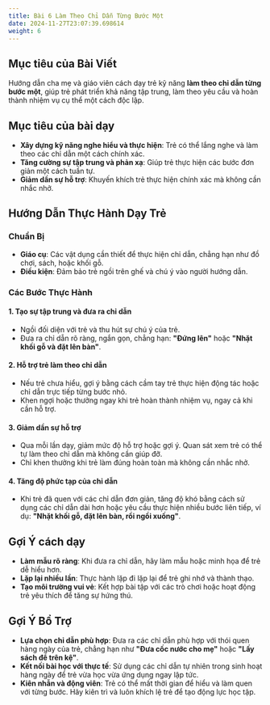 ```yaml
---
title: Bài 6 Làm Theo Chỉ Dẫn Từng Bước Một 
date: 2024-11-27T23:07:39.698614
weight: 6
---
```

## Mục tiêu của Bài Viết  

Hướng dẫn cha mẹ và giáo viên cách dạy trẻ kỹ năng **làm theo chỉ dẫn từng bước một**, giúp trẻ phát triển khả năng tập trung, làm theo yêu cầu và hoàn thành nhiệm vụ cụ thể một cách độc lập.  

## Mục tiêu của bài dạy  

- **Xây dựng kỹ năng nghe hiểu và thực hiện**: Trẻ có thể lắng nghe và làm theo các chỉ dẫn một cách chính xác.  
- **Tăng cường sự tập trung và phản xạ**: Giúp trẻ thực hiện các bước đơn giản một cách tuần tự.  
- **Giảm dần sự hỗ trợ**: Khuyến khích trẻ thực hiện chính xác mà không cần nhắc nhở.  

## Hướng Dẫn Thực Hành Dạy Trẻ  

### Chuẩn Bị  

- **Giáo cụ**: Các vật dụng cần thiết để thực hiện chỉ dẫn, chẳng hạn như đồ chơi, sách, hoặc khối gỗ.  
- **Điều kiện**: Đảm bảo trẻ ngồi trên ghế và chú ý vào người hướng dẫn.  

### Các Bước Thực Hành  

#### 1. Tạo sự tập trung và đưa ra chỉ dẫn  
- Ngồi đối diện với trẻ và thu hút sự chú ý của trẻ.  
- Đưa ra chỉ dẫn rõ ràng, ngắn gọn, chẳng hạn: **"Đứng lên"** hoặc **"Nhặt khối gỗ và đặt lên bàn"**.  

#### 2. Hỗ trợ trẻ làm theo chỉ dẫn  
- Nếu trẻ chưa hiểu, gợi ý bằng cách cầm tay trẻ thực hiện động tác hoặc chỉ dẫn trực tiếp từng bước nhỏ.  
- Khen ngợi hoặc thưởng ngay khi trẻ hoàn thành nhiệm vụ, ngay cả khi cần hỗ trợ.  

#### 3. Giảm dần sự hỗ trợ  
- Qua mỗi lần dạy, giảm mức độ hỗ trợ hoặc gợi ý. Quan sát xem trẻ có thể tự làm theo chỉ dẫn mà không cần giúp đỡ.  
- Chỉ khen thưởng khi trẻ làm đúng hoàn toàn mà không cần nhắc nhở.  

#### 4. Tăng độ phức tạp của chỉ dẫn  
- Khi trẻ đã quen với các chỉ dẫn đơn giản, tăng độ khó bằng cách sử dụng các chỉ dẫn dài hơn hoặc yêu cầu thực hiện nhiều bước liên tiếp, ví dụ: **"Nhặt khối gỗ, đặt lên bàn, rồi ngồi xuống"**.  

## Gợi Ý cách dạy  

- **Làm mẫu rõ ràng**: Khi đưa ra chỉ dẫn, hãy làm mẫu hoặc minh họa để trẻ dễ hiểu hơn.  
- **Lặp lại nhiều lần**: Thực hành lặp đi lặp lại để trẻ ghi nhớ và thành thạo.  
- **Tạo môi trường vui vẻ**: Kết hợp bài tập với các trò chơi hoặc hoạt động trẻ yêu thích để tăng sự hứng thú.  

## Gợi Ý Bổ Trợ  

- **Lựa chọn chỉ dẫn phù hợp**: Đưa ra các chỉ dẫn phù hợp với thói quen hàng ngày của trẻ, chẳng hạn như **"Đưa cốc nước cho mẹ"** hoặc **"Lấy sách để trên kệ"**.  
- **Kết nối bài học với thực tế**: Sử dụng các chỉ dẫn tự nhiên trong sinh hoạt hàng ngày để trẻ vừa học vừa ứng dụng ngay lập tức.  
- **Kiên nhẫn và động viên**: Trẻ có thể mất thời gian để hiểu và làm quen với từng bước. Hãy kiên trì và luôn khích lệ trẻ để tạo động lực học tập.  






